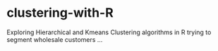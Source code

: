 # clustering-with-R
Exploring Hierarchical and Kmeans Clustering algorithms in R trying to segment wholesale customers ...  
